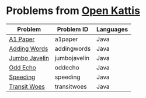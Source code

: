 # Problems from [Open Kattis](https://open.kattis.com)<a name="Open Kattis"></a>

| Problem | Problem ID | Languages |
| --- | --- | --- |
| [A1 Paper](https://open.kattis.com/problems/a1paper)<a name="A1 Paper" target="_blank"></a> | a1paper | Java |
| [Adding Words](https://open.kattis.com/problems/addingwords)<a name="Adding Words"></a> | addingwords | Java |
| [Jumbo Javelin](https://open.kattis.com/problems/jumbojavelin)<a name="Jumbo Javelin"></a> | jumbojavelin | Java |
| [Odd Echo](https://open.kattis.com/problems/oddecho)<a name="Odd Echo"></a> | oddecho | Java |
| [Speeding](https://open.kattis.com/problems/speeding)<a name="Speeding"></a> | speeding | Java |
| [Transit Woes](https://open.kattis.com/problems/transitwoes)<a name="Transit Woes"></a> | transitwoes | Java |
